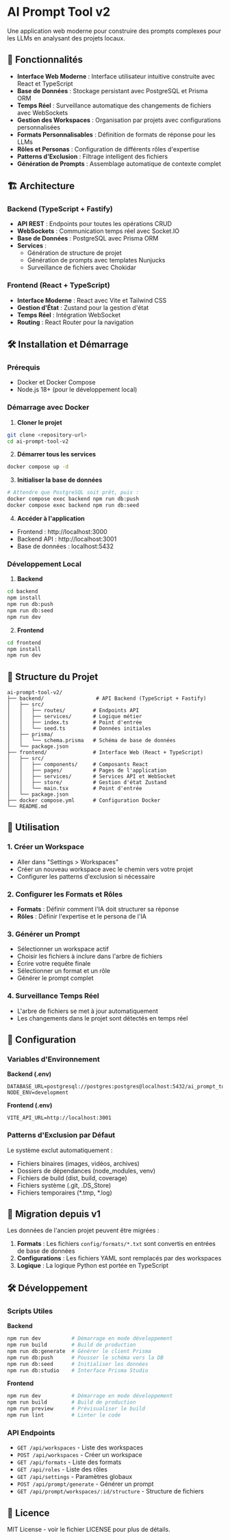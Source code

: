 # AI Prompt Tool v2

Une application web moderne pour construire des prompts complexes pour les LLMs en analysant des projets locaux.

## 🚀 Fonctionnalités

- **Interface Web Moderne** : Interface utilisateur intuitive construite avec React et TypeScript
- **Base de Données** : Stockage persistant avec PostgreSQL et Prisma ORM
- **Temps Réel** : Surveillance automatique des changements de fichiers avec WebSockets
- **Gestion des Workspaces** : Organisation par projets avec configurations personnalisées
- **Formats Personnalisables** : Définition de formats de réponse pour les LLMs
- **Rôles et Personas** : Configuration de différents rôles d'expertise
- **Patterns d'Exclusion** : Filtrage intelligent des fichiers
- **Génération de Prompts** : Assemblage automatique de contexte complet

## 🏗️ Architecture

### Backend (TypeScript + Fastify)
- **API REST** : Endpoints pour toutes les opérations CRUD
- **WebSockets** : Communication temps réel avec Socket.IO
- **Base de Données** : PostgreSQL avec Prisma ORM
- **Services** :
  - Génération de structure de projet
  - Génération de prompts avec templates Nunjucks
  - Surveillance de fichiers avec Chokidar

### Frontend (React + TypeScript)
- **Interface Moderne** : React avec Vite et Tailwind CSS
- **Gestion d'État** : Zustand pour la gestion d'état
- **Temps Réel** : Intégration WebSocket
- **Routing** : React Router pour la navigation

## 🛠️ Installation et Démarrage

### Prérequis
- Docker et Docker Compose
- Node.js 18+ (pour le développement local)

### Démarrage avec Docker

1. **Cloner le projet**
```bash
git clone <repository-url>
cd ai-prompt-tool-v2
```

2. **Démarrer tous les services**
```bash
docker compose up -d
```

3. **Initialiser la base de données**
```bash
# Attendre que PostgreSQL soit prêt, puis :
docker compose exec backend npm run db:push
docker compose exec backend npm run db:seed
```

4. **Accéder à l'application**
- Frontend : http://localhost:3000
- Backend API : http://localhost:3001
- Base de données : localhost:5432

### Développement Local

1. **Backend**
```bash
cd backend
npm install
npm run db:push
npm run db:seed
npm run dev
```

2. **Frontend**
```bash
cd frontend
npm install
npm run dev
```

## 📁 Structure du Projet

```
ai-prompt-tool-v2/
├── backend/                 # API Backend (TypeScript + Fastify)
│   ├── src/
│   │   ├── routes/         # Endpoints API
│   │   ├── services/       # Logique métier
│   │   ├── index.ts        # Point d'entrée
│   │   └── seed.ts         # Données initiales
│   ├── prisma/
│   │   └── schema.prisma   # Schéma de base de données
│   └── package.json
├── frontend/               # Interface Web (React + TypeScript)
│   ├── src/
│   │   ├── components/     # Composants React
│   │   ├── pages/          # Pages de l'application
│   │   ├── services/       # Services API et WebSocket
│   │   ├── store/          # Gestion d'état Zustand
│   │   └── main.tsx        # Point d'entrée
│   └── package.json
├── docker compose.yml      # Configuration Docker
└── README.md
```

## 🎯 Utilisation

### 1. Créer un Workspace
- Aller dans "Settings > Workspaces"
- Créer un nouveau workspace avec le chemin vers votre projet
- Configurer les patterns d'exclusion si nécessaire

### 2. Configurer les Formats et Rôles
- **Formats** : Définir comment l'IA doit structurer sa réponse
- **Rôles** : Définir l'expertise et le persona de l'IA

### 3. Générer un Prompt
- Sélectionner un workspace actif
- Choisir les fichiers à inclure dans l'arbre de fichiers
- Écrire votre requête finale
- Sélectionner un format et un rôle
- Générer le prompt complet

### 4. Surveillance Temps Réel
- L'arbre de fichiers se met à jour automatiquement
- Les changements dans le projet sont détectés en temps réel

## 🔧 Configuration

### Variables d'Environnement

**Backend (.env)**
```env
DATABASE_URL=postgresql://postgres:postgres@localhost:5432/ai_prompt_tool
NODE_ENV=development
```

**Frontend (.env)**
```env
VITE_API_URL=http://localhost:3001
```

### Patterns d'Exclusion par Défaut

Le système exclut automatiquement :
- Fichiers binaires (images, vidéos, archives)
- Dossiers de dépendances (node_modules, venv)
- Fichiers de build (dist, build, coverage)
- Fichiers système (.git, .DS_Store)
- Fichiers temporaires (*.tmp, *.log)

## 🚀 Migration depuis v1

Les données de l'ancien projet peuvent être migrées :

1. **Formats** : Les fichiers `config/formats/*.txt` sont convertis en entrées de base de données
2. **Configurations** : Les fichiers YAML sont remplacés par des workspaces
3. **Logique** : La logique Python est portée en TypeScript

## 🛠️ Développement

### Scripts Utiles

**Backend**
```bash
npm run dev          # Démarrage en mode développement
npm run build        # Build de production
npm run db:generate  # Générer le client Prisma
npm run db:push      # Pousser le schéma vers la DB
npm run db:seed      # Initialiser les données
npm run db:studio    # Interface Prisma Studio
```

**Frontend**
```bash
npm run dev          # Démarrage en mode développement
npm run build        # Build de production
npm run preview      # Prévisualiser le build
npm run lint         # Linter le code
```

### API Endpoints

- `GET /api/workspaces` - Liste des workspaces
- `POST /api/workspaces` - Créer un workspace
- `GET /api/formats` - Liste des formats
- `GET /api/roles` - Liste des rôles
- `GET /api/settings` - Paramètres globaux
- `POST /api/prompt/generate` - Générer un prompt
- `GET /api/prompt/workspaces/:id/structure` - Structure de fichiers

## 📝 Licence

MIT License - voir le fichier LICENSE pour plus de détails.